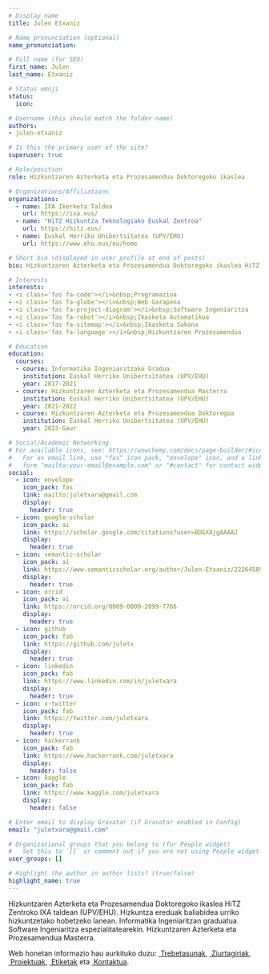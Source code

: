 ```yaml
---
# Display name
title: Julen Etxaniz

# Name pronunciation (optional)
name_pronunciation: 

# Full name (for SEO)
first_name: Julen
last_name: Etxaniz

# Status emoji
status:
  icon: 

# Username (this should match the folder name)
authors:
- julen-etxaniz

# Is this the primary user of the site?
superuser: true

# Role/position
role: Hizkuntzaren Azterketa eta Prozesamendua Doktoregoko ikaslea

# Organizations/Affiliations
organizations:
  - name: IXA Ikerketa Taldea
    url: https://ixa.eus/
  - name: "HiTZ Hizkuntza Teknologiako Euskal Zentroa"
    url: https://hitz.eus/
  - name: Euskal Herriko Unibertsitatea (UPV/EHU)
    url: https://www.ehu.eus/eu/home

# Short bio (displayed in user profile at end of posts)
bio: Hizkuntzaren Azterketa eta Prozesamendua Doktoregoko ikaslea HiTZ Zentroko IXA taldean (UPV/EHU). Hizkuntza ereduak baliabidea urriko hizkuntzetako hobetzeko lanean. Informatika Ingeniaritzan graduatua Software Ingeniaritza espezialitatearekin. Hizkuntzaren Azterketa eta Prozesamendua Masterra.

# Interests
interests:
- <i class='fas fa-code'></i>&nbsp;Programazioa
- <i class='fas fa-globe'></i>&nbsp;Web Garapena
- <i class='fas fa-project-diagram'></i>&nbsp;Software Ingeniaritza
- <i class='fas fa-robot'></i>&nbsp;Ikasketa Automatikoa
- <i class='fas fa-sitemap'></i>&nbsp;Ikasketa Sakona
- <i class='fas fa-language'></i>&nbsp;Hizkuntzaren Prozesamendua

# Education
education:
  courses:
  - course: Informatika Ingeniaritzako Gradua
    institution: Euskal Herriko Unibertsitatea (UPV/EHU)
    year: 2017-2021
  - course: Hizkuntzaren Azterketa eta Prozesamendua Masterra
    institution: Euskal Herriko Unibertsitatea (UPV/EHU)
    year: 2021-2022
  - course: Hizkuntzaren Azterketa eta Prozesamendua Doktoregoa
    institution: Euskal Herriko Unibertsitatea (UPV/EHU)
    year: 2023-Gaur

# Social/Academic Networking
# For available icons, see: https://wowchemy.com/docs/page-builder/#icons
#   For an email link, use "fas" icon pack, "envelope" icon, and a link in the
#   form "mailto:your-email@example.com" or "#contact" for contact widget.
social:
  - icon: envelope
    icon_pack: fas
    link: mailto:juletxara@gmail.com
    display:
      header: true
  - icon: google-scholar
    icon_pack: ai
    link: https://scholar.google.com/citations?user=BDGXAjgAAAAJ
    display:
      header: true
  - icon: semantic-scholar
    icon_pack: ai
    link: https://www.semanticscholar.org/author/Julen-Etxaniz/2226458991
    display:
      header: true
  - icon: orcid
    icon_pack: ai
    link: https://orcid.org/0009-0000-2099-7766
    display:
      header: true
  - icon: github
    icon_pack: fab
    link: https://github.com/juletx
    display:
      header: true
  - icon: linkedin
    icon_pack: fab
    link: https://www.linkedin.com/in/juletxara
    display:
      header: true
  - icon: x-twitter
    icon_pack: fab
    link: https://twitter.com/juletxara
    display:
      header: true
  - icon: hackerrank
    icon_pack: fab
    link: https://www.hackerrank.com/juletxara
    display:
      header: false
  - icon: kaggle
    icon_pack: fab
    link: https://www.kaggle.com/juletxara
    display:
      header: false

# Enter email to display Gravatar (if Gravatar enabled in Config)
email: "juletxara@gmail.com"

# Organizational groups that you belong to (for People widget)
#   Set this to `[]` or comment out if you are not using People widget.
user_groups: []

# Highlight the author in author lists? (true/false)
highlight_name: true
---
```


Hizkuntzaren Azterketa eta Prozesamendua Doktoregoko ikaslea HiTZ Zentroko IXA taldean (UPV/EHU). Hizkuntza ereduak baliabidea urriko hizkuntzetako hobetzeko lanean. Informatika Ingeniaritzan graduatua Software Ingeniaritza espezialitatearekin. Hizkuntzaren Azterketa eta Prozesamendua Masterra.

Web honetan informazio hau aurkituko duzu: [<i class='fas fa-check'></i>&nbsp;Trebetasunak](#skills), [<i class='fas fa-award'></i>&nbsp;Ziurtagiriak](#accomplishments), [<i class='fas fa-code'></i>&nbsp;Proiektuak](#projects), [<i class='fas fa-tags'></i>&nbsp;Etiketak](#tags) eta [<i class='fas fa-envelope'></i>&nbsp;Kontaktua](#contact).
